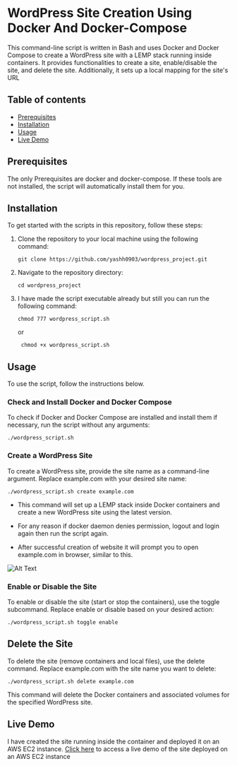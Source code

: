 # WordPress Site Creation Using Docker And Docker-Compose

This command-line script is written in Bash and uses Docker and Docker Compose to create a WordPress site with a LEMP stack running inside containers. It provides functionalities to create a site, enable/disable the site, and delete the site. Additionally, it sets up a local mapping for the site's URL

## Table of contents

- [Prerequisites](#prerequisites)
- [Installation](#installation)
- [Usage](#usage)
- [Live Demo](#live-demo)

## Prerequisites

The only Prerequisites are docker and docker-compose. If these tools are not installed, the script will automatically install them for you.

## Installation

To get started with the scripts in this repository, follow these steps:

1. Clone the repository to your local machine using the following command:

   ```shell
   git clone https://github.com/yashh0903/wordpress_project.git

   ```

2. Navigate to the repository directory:

   ```shell
   cd wordpress_project

   ```

3. I have made the script executable already but still you can run the following command:
   ```shell
   chmod 777 wordpress_script.sh
   ```
   or
   ```shell
    chmod +x wordpress_script.sh
   ```

## Usage

To use the script, follow the instructions below.

### Check and Install Docker and Docker Compose

To check if Docker and Docker Compose are installed and install them if necessary, run the script without any arguments:

```shell
./wordpress_script.sh
```

### Create a WordPress Site

To create a WordPress site, provide the site name as a command-line argument. Replace example.com with your desired site name:

```shell
./wordpress_script.sh create example.com
```

- This command will set up a LEMP stack inside Docker containers and create a new WordPress site using the latest version.

- For any reason if docker daemon denies permission, logout and login again then run the script again.

- After successful creation of website it will prompt you to open example.com in browser, similar to this.

![Alt Text](https://github.com/yashh0903/wordpress_project/blob/main/assets/wordpress_site.png)

### Enable or Disable the Site

To enable or disable the site (start or stop the containers), use the toggle subcommand. Replace enable or disable based on your desired action:

```shell
./wordpress_script.sh toggle enable

```

## Delete the Site

To delete the site (remove containers and local files), use the delete command. Replace example.com with the site name you want to delete:

```shell
./wordpress_script.sh delete example.com
```

This command will delete the Docker containers and associated volumes for the specified WordPress site.

## Live Demo

I have created the site running inside the container and deployed it on an AWS EC2 instance. [Click here](http://13.53.114.154/example.com) to access a live demo of the site deployed on an AWS EC2 instance
